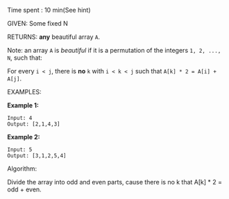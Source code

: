 Time spent :  10 min(See hint)

GIVEN: Some fixed N

RETURNS: **any** beautiful array `A`.  

Note: an array `A` is *beautiful* if it is a permutation of the integers `1, 2, ..., N`, such that:

For every `i < j`, there is **no** `k` with `i < k < j` such that `A[k] * 2 = A[i] + A[j]`.

EXAMPLES:

**Example 1:**

```
Input: 4
Output: [2,1,4,3]
```

**Example 2:**

```
Input: 5
Output: [3,1,2,5,4]
```

Algorithm:

Divide the array into odd and even parts, cause there is no k that A[k] * 2 = odd + even.